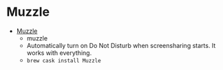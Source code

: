 # Muzzle
- [Muzzle](https://muzzleapp.com/)
  -  muzzle
  - Automatically turn on Do Not Disturb when screensharing starts. It works with everything.
  - `brew cask install Muzzle`
